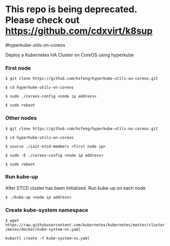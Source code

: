 # This repo is being deprecated. Please check out https://github.com/cdxvirt/k8sup

#hyperkube-utils-on-coreos

Deploy a Kubernetes HA Cluster on CoreOS using hyperkube

### First node ######

`$ git clone https://github.com/hsfeng/hyperkube-utils-on-coreos.git`

`$ cd hyperkube-utils-on-coreos`

`$ sudo ./coreos-config <node ip address>`

`$ sudo reboot`

### Other nodes ####

`$ git clone https://github.com/hsfeng/hyperkube-utils-on-coreos.git`

`$ cd hyperkube-utils-on-coreos`

`$ source ./init-etcd-members <first node ip>`

`$ sudo -E ./coreos-config <node ip address>`

`$ sudo reboot`



### Run kube-up ####

After ETCD cluster has been initialized. Run kube-up on each node

`$ ./kube-up <node ip address>`


### Create kube-system namespace ###
`$ wget https://raw.githubusercontent.com/kubernetes/kubernetes/master/cluster/mesos/docker/kube-system-ns.yaml`

`kubectl create -f kube-system-ns.yaml`
